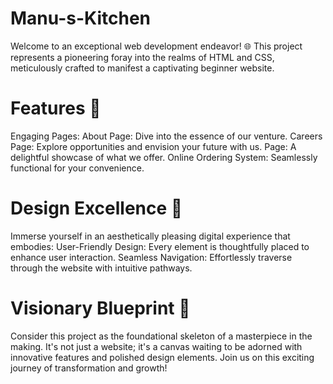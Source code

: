 # Manu-s-Kitchen
Welcome to an exceptional web development endeavor! 🌐 This project represents a pioneering foray into the realms of HTML and CSS, meticulously crafted to manifest a captivating beginner website.
# Features 🌟
Engaging Pages:
   About Page: Dive into the essence of our venture.
   Careers Page: Explore opportunities and envision your future with us.
   Page: A delightful showcase of what we offer.
   Online Ordering System: Seamlessly functional for your convenience.
# Design Excellence 🎨
Immerse yourself in an aesthetically pleasing digital experience that embodies:
   User-Friendly Design: Every element is thoughtfully placed to enhance user interaction.
   Seamless Navigation: Effortlessly traverse through the website with intuitive pathways.   
# Visionary Blueprint 🌌
Consider this project as the foundational skeleton of a masterpiece in the making. It's not just a website; it's a canvas waiting to be adorned with innovative features and polished design elements. Join us on this exciting journey of transformation and growth!

